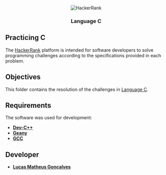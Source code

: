 <p align="center">
    <img src="https://www.hackerrank.com/wp-content/uploads/2018/08/hackerrank_logo.png" alt="HackerRank">
</p>

<h3 align="center">Language C</h3>

## Practicing C

The [HackerRank](https://www.hackerrank.com) platform is intended for software developers to solve programming challenges according to the specifications provided in each problem. 

## Objectives

This folder contains the resolution of the challenges in [Language C](https://www.hackerrank.com/domains/c).

## Requirements

The software was used for development:

- **[Dev-C++](http://orwelldevcpp.blogspot.com/)**
- **[Geany](https://www.geany.org/)**
- **[GCC](https://gcc.gnu.org/)**

## Developer

* **[Lucas Matheus Gonçalves](https://br.linkedin.com/in/lucasmgon)**
